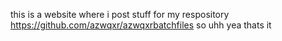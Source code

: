this is a website where i
post stuff for my respository
  https://github.com/azwqxr/azwqxrbatchfiles
so uhh yea thats it

